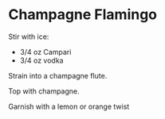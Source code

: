 # Champagne Flamingo

Stir with ice:
* 3/4 oz Campari
* 3/4 oz vodka

Strain into a champagne flute.

Top with champagne.

Garnish with a lemon or orange twist
